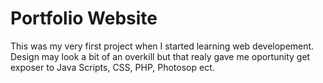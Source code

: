 # Portfolio Website
This was my very first project when I started learning web developement. </br>
Design may look a bit of an overkill but that realy gave me oportunity get exposer to Java Scripts, CSS, PHP, Photosop ect. </br>
